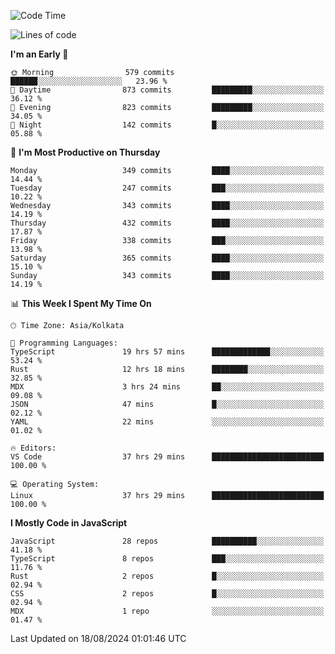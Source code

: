 <!--START_SECTION:waka-->
![Code Time](http://img.shields.io/badge/Code%20Time-1%2C151%20hrs%2030%20mins-blue)

![Lines of code](https://img.shields.io/badge/From%20Hello%20World%20I%27ve%20Written-1.9%20million%20lines%20of%20code-blue)

**I'm an Early 🐤** 

```text
🌞 Morning                579 commits         ██████░░░░░░░░░░░░░░░░░░░   23.96 % 
🌆 Daytime                873 commits         █████████░░░░░░░░░░░░░░░░   36.12 % 
🌃 Evening                823 commits         █████████░░░░░░░░░░░░░░░░   34.05 % 
🌙 Night                  142 commits         █░░░░░░░░░░░░░░░░░░░░░░░░   05.88 % 
```
📅 **I'm Most Productive on Thursday** 

```text
Monday                   349 commits         ████░░░░░░░░░░░░░░░░░░░░░   14.44 % 
Tuesday                  247 commits         ███░░░░░░░░░░░░░░░░░░░░░░   10.22 % 
Wednesday                343 commits         ████░░░░░░░░░░░░░░░░░░░░░   14.19 % 
Thursday                 432 commits         ████░░░░░░░░░░░░░░░░░░░░░   17.87 % 
Friday                   338 commits         ███░░░░░░░░░░░░░░░░░░░░░░   13.98 % 
Saturday                 365 commits         ████░░░░░░░░░░░░░░░░░░░░░   15.10 % 
Sunday                   343 commits         ████░░░░░░░░░░░░░░░░░░░░░   14.19 % 
```


📊 **This Week I Spent My Time On** 

```text
🕑︎ Time Zone: Asia/Kolkata

💬 Programming Languages: 
TypeScript               19 hrs 57 mins      █████████████░░░░░░░░░░░░   53.24 % 
Rust                     12 hrs 18 mins      ████████░░░░░░░░░░░░░░░░░   32.85 % 
MDX                      3 hrs 24 mins       ██░░░░░░░░░░░░░░░░░░░░░░░   09.08 % 
JSON                     47 mins             █░░░░░░░░░░░░░░░░░░░░░░░░   02.12 % 
YAML                     22 mins             ░░░░░░░░░░░░░░░░░░░░░░░░░   01.02 % 

🔥 Editors: 
VS Code                  37 hrs 29 mins      █████████████████████████   100.00 % 

💻 Operating System: 
Linux                    37 hrs 29 mins      █████████████████████████   100.00 % 
```

**I Mostly Code in JavaScript** 

```text
JavaScript               28 repos            ██████████░░░░░░░░░░░░░░░   41.18 % 
TypeScript               8 repos             ███░░░░░░░░░░░░░░░░░░░░░░   11.76 % 
Rust                     2 repos             █░░░░░░░░░░░░░░░░░░░░░░░░   02.94 % 
CSS                      2 repos             █░░░░░░░░░░░░░░░░░░░░░░░░   02.94 % 
MDX                      1 repo              ░░░░░░░░░░░░░░░░░░░░░░░░░   01.47 % 
```




 Last Updated on 18/08/2024 01:01:46 UTC
<!--END_SECTION:waka-->
<!--
**bhishekprajapati/bhishekprajapati** is a ✨ _special_ ✨ repository because its `README.md` (this file) appears on your GitHub profile.

Here are some ideas to get you started:

- 🔭 I’m currently working on ...
- 🌱 I’m currently learning ...
- 👯 I’m looking to collaborate on ...
- 🤔 I’m looking for help with ...
- 💬 Ask me about ...
- 📫 How to reach me: ...
- 😄 Pronouns: ...
- ⚡ Fun fact: ...
-->
